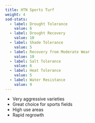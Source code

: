 ```yaml
---
title: HTN Sports Turf
weight: 4
sod-stats:
  - label: Drought Tolerance
    value: 6
  - label: Drought Recovery
    value: 10
  - label: Shade Tolerance
    value: 5
  - label: Recovery from Moderate Wear
    value: 10
  - label: Salt Tolerance
    value: 6
  - label: Heat Tolerance
    value: 5
  - label: Water Resistance
    value: 9
---
```



* Very aggressive varieties
* Great choice for sports fields
* High use areas
* Rapid regrowth